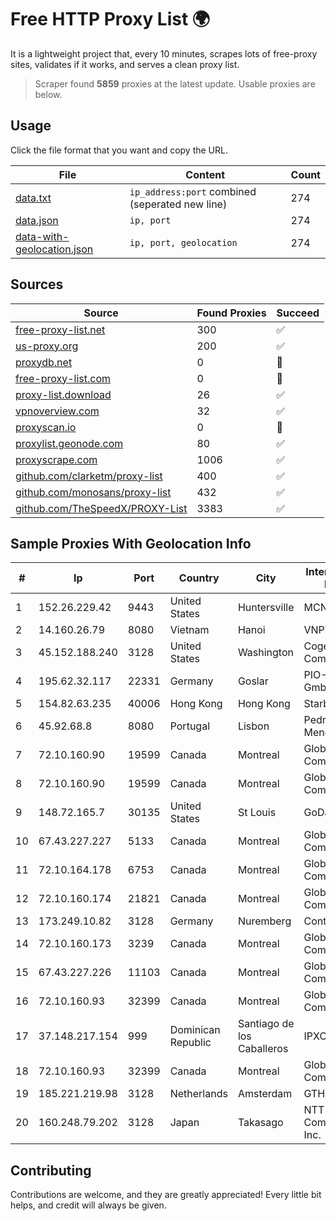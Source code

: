
# Free HTTP Proxy List 🌍

It is a lightweight project that, every 10 minutes, scrapes lots of free-proxy sites, validates if it works, and serves a clean proxy list.


> Scraper found **5859** proxies at the latest update. Usable proxies are below.

## Usage

Click the file format that you want and copy the URL.


|File|Content|Count|
|----|-------|-----|
|[data.txt](https://raw.githubusercontent.com/themiralay/Proxy-List-World/master/data.txt)|`ip_address:port` combined (seperated new line)|274|
|[data.json](https://raw.githubusercontent.com/themiralay/Proxy-List-World/master/data.json)|`ip, port`|274|
|[data-with-geolocation.json](https://raw.githubusercontent.com/themiralay/Proxy-List-World/master/data-with-geolocation.json)|`ip, port, geolocation`|274|

## Sources

|Source|Found Proxies|Succeed|
|------|-------------|-------|
|[free-proxy-list.net](https://free-proxy-list.net)|300|✅|
|[us-proxy.org](https://www.us-proxy.org)|200|✅|
|[proxydb.net](http://proxydb.net)|0|🚫|
|[free-proxy-list.com](https://free-proxy-list.com/?page=&port=&type%5B%5D=http&type%5B%5D=https&up_time=0&search=Search)|0|🚫|
|[proxy-list.download](https://www.proxy-list.download/HTTP)|26|✅|
|[vpnoverview.com](https://vpnoverview.com/privacy/anonymous-browsing/free-proxy-servers)|32|✅|
|[proxyscan.io](https://www.proxyscan.io)|0|🚫|
|[proxylist.geonode.com](https://proxylist.geonode.com/api/proxy-list?limit=300&page=1&sort_by=lastChecked&sort_type=desc&protocols=http,https)|80|✅|
|[proxyscrape.com](https://api.proxyscrape.com/v2/?request=displayproxies&protocol=http&timeout=10000&country=all&ssl=all&anonymity=all)|1006|✅|
|[github.com/clarketm/proxy-list](https://raw.githubusercontent.com/clarketm/proxy-list/master/proxy-list-raw.txt)|400|✅|
|[github.com/monosans/proxy-list](https://raw.githubusercontent.com/monosans/proxy-list/main/proxies/http.txt)|432|✅|
|[github.com/TheSpeedX/PROXY-List](https://raw.githubusercontent.com/TheSpeedX/PROXY-List/master/http.txt)|3383|✅|


## Sample Proxies With Geolocation Info

|#|Ip|Port|Country|City|Internet Service Provider|
|-|--|----|-------|----|-------------------------|
|1|152.26.229.42|9443|United States|Huntersville|MCNC|
|2|14.160.26.79|8080|Vietnam|Hanoi|VNPT-VNNIC|
|3|45.152.188.240|3128|United States|Washington|Cogent Communications|
|4|195.62.32.117|22331|Germany|Goslar|PIO-Hosting GmbH|
|5|154.82.63.235|40006|Hong Kong|Hong Kong|Starbow Ltd|
|6|45.92.68.8|8080|Portugal|Lisbon|Pedro Pita Mendes Vaz|
|7|72.10.160.90|19599|Canada|Montreal|GloboTech Communications|
|8|72.10.160.90|19599|Canada|Montreal|GloboTech Communications|
|9|148.72.165.7|30135|United States|St Louis|GoDaddy.com|
|10|67.43.227.227|5133|Canada|Montreal|GloboTech Communications|
|11|72.10.164.178|6753|Canada|Montreal|GloboTech Communications|
|12|72.10.160.174|21821|Canada|Montreal|GloboTech Communications|
|13|173.249.10.82|3128|Germany|Nuremberg|Contabo GmbH|
|14|72.10.160.173|3239|Canada|Montreal|GloboTech Communications|
|15|67.43.227.226|11103|Canada|Montreal|GloboTech Communications|
|16|72.10.160.93|32399|Canada|Montreal|GloboTech Communications|
|17|37.148.217.154|999|Dominican Republic|Santiago de los Caballeros|IPXO|
|18|72.10.160.93|32399|Canada|Montreal|GloboTech Communications|
|19|185.221.219.98|3128|Netherlands|Amsterdam|GTHost|
|20|160.248.79.202|3128|Japan|Takasago|NTT PC Communications, Inc.|



## Contributing

Contributions are welcome, and they are greatly appreciated! Every
little bit helps, and credit will always be given.

